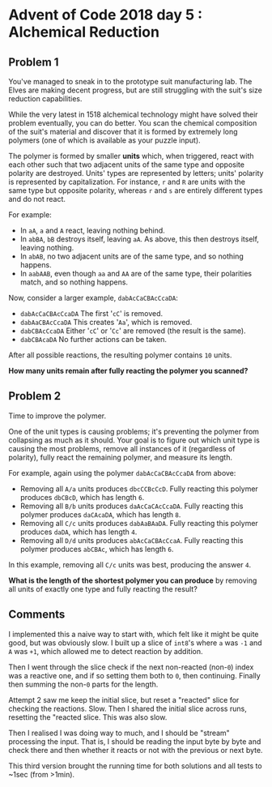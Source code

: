 # Advent of Code 2018 day 5 : Alchemical Reduction

## Problem 1

You've managed to sneak in to the prototype suit manufacturing lab. The Elves are
making decent progress, but are still struggling with the suit's size reduction capabilities.

While the very latest in 1518 alchemical technology might have solved their problem
eventually, you can do better. You scan the chemical composition of the suit's material
and discover that it is formed by extremely long polymers (one of which is available
as your puzzle input).

The polymer is formed by smaller **units** which, when triggered, react with each other
such that two adjacent units of the same type and opposite polarity are destroyed.
Units' types are represented by letters; units' polarity is represented by capitalization.
For instance, `r` and `R` are units with the same type but opposite polarity, whereas `r`
and `s` are entirely different types and do not react.

For example:

- In `aA`, `a` and `A` react, leaving nothing behind.
- In `abBA`, `bB` destroys itself, leaving `aA`. As above, this then destroys itself, leaving nothing.
- In `abAB`, no two adjacent units are of the same type, and so nothing happens.
- In `aabAAB`, even though `aa` and `AA` are of the same type, their polarities match, and so nothing happens.

Now, consider a larger example, `dabAcCaCBAcCcaDA`:

- `dabAcCaCBAcCcaDA` The first '`cC`' is removed.
- `dabAaCBAcCcaDA` This creates '`Aa`', which is removed.
- `dabCBAcCcaDA` Either '`cC`' or '`Cc`' are removed (the result is the same).
- `dabCBAcaDA` No further actions can be taken.

After all possible reactions, the resulting polymer contains `10` units.

**How many units remain after fully reacting the polymer you scanned?**

## Problem 2

Time to improve the polymer.

One of the unit types is causing problems; it's preventing the polymer from collapsing
as much as it should. Your goal is to figure out which unit type is causing the most
problems, remove all instances of it (regardless of polarity), fully react the remaining
polymer, and measure its length.

For example, again using the polymer `dabAcCaCBAcCcaDA` from above:

- Removing all `A/a` units produces `dbcCCBcCcD`. Fully reacting this polymer produces
  `dbCBcD`, which has length `6`.
- Removing all `B/b` units produces `daAcCaCAcCcaDA`. Fully reacting this polymer
  produces `daCAcaDA`, which has length `8`.
- Removing all `C/c` units produces `dabAaBAaDA`. Fully reacting this polymer produces
  `daDA`, which has length `4`.
- Removing all `D/d` units produces `abAcCaCBAcCcaA`. Fully reacting this polymer
  produces `abCBAc`, which has length `6`.

In this example, removing all `C/c` units was best, producing the answer `4`.

**What is the length of the shortest polymer you can produce** by removing all units of exactly one type and fully reacting the result?

## Comments

I implemented this a naive way to start with, which felt like it might be quite good,
but was obviously slow. I built up a slice of `int8`'s where `a` was `-1` and `A` was `+1`,
which allowed me to detect reaction by addition.

Then I went through the slice check if the next non-reacted (non-`0`) index was a
reactive one, and if so setting them both to `0`, then continuing. Finally then summing
the non-`0` parts for the length.

Attempt 2 saw me keep the initial slice, but reset a "reacted" slice for checking the reactions. Slow.
Then I shared the initial slice across runs, resetting the "reacted slice. This was also slow.

Then I realised I was doing way to much, and I should be "stream" processing the
input. That is, I should be reading the input byte by byte and check there and then
whether it reacts or not with the previous or next byte.

This third version brought the running time for both solutions and all tests to ~1sec (from >1min).

